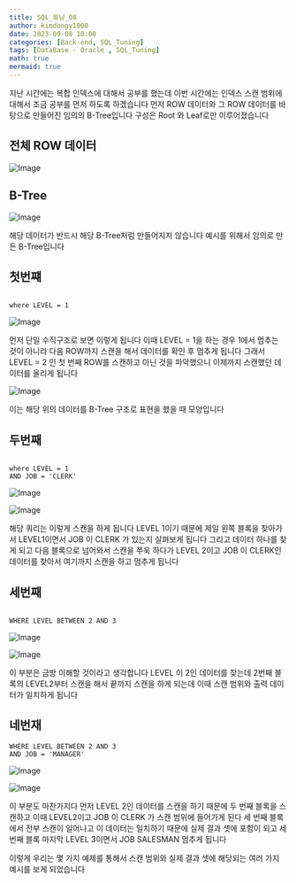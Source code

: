 ```yaml
---
title: SQL_튜닝_08
author: kimdongy1000
date: 2023-09-08 10:00
categories: [Back-end, SQL_Tuning]
tags: [DataBase - Oracle , SQL_Tuning]
math: true
mermaid: true
---
```


지난 시간에는 복합 인덱스에 대해서 공부를 했는데 이번 시간에는 인덱스 스캔 범위에 대해서 조금 공부를 먼저 하도록 하겠습니다 먼저 ROW 데이터와 그 ROW 데이터를 바탕으로 만들어진 임의의 B-Tree입니다
구성은 Root 와 Leaf로만 이루어졌습니다

## 전체 ROW 데이터 

![Image](https://github.com/user-attachments/assets/86b5ecce-73a3-41e1-b6bc-e6f990f9c1ce)

## B-Tree

![Image](https://github.com/user-attachments/assets/33387a1d-a0bc-488a-a504-fedce49eb5f4)

해당 데이터가 반드시 해당 B-Tree처럼 만들어지지 않습니다 예시를 위해서 임의로 만든 B-Tree입니다

## 첫번쨰 

```

where LEVEL = 1

```

![Image](https://github.com/user-attachments/assets/6814e6e0-a820-420b-b117-5e730912f128)

먼저 단일 수직구조로 보면 이렇게 됩니다 이때 LEVEL = 1을 하는 경우 1에서 멈추는 것이 아니라 다음 ROW까지 스캔을 해서 데이터를 확인 후 멈추게 됩니다 그래서 LEVEL = 2 인 첫 번째 ROW를 스캔하고 아닌 것을 파악했으니 이제까지 스캔했던 데이터를 올리게 됩니다

![Image](https://github.com/user-attachments/assets/346eece4-8c25-4647-b7fd-78118ee15db0)

이는 해당 위의 데이터를 B-Tree 구조로 표현을 했을 때 모양입니다

## 두번째 

```

where LEVEL = 1
AND JOB = 'CLERK'

```

![Image](https://github.com/user-attachments/assets/aefd487a-f8e8-42cc-a4eb-76fb0e6fc730)

![Image](https://github.com/user-attachments/assets/64ba3a35-f841-4242-b083-8bba194fca7b)

해당 쿼리는 이렇게 스캔을 하게 됩니다 LEVEL 1이기 때문에 제일 왼쪽 블록을 찾아가서 LEVEL1이면서 JOB 이 CLERK 가 있는지 살펴보게 됩니다 그리고 데이터 하나를 찾게 되고 다음 블록으로 넘어와서 스캔을 쭈욱 하다가 LEVEL 2이고 JOB 이 CLERK인 데이터를 찾아서 여기까지 스캔을 하고 멈추게 됩니다



## 세번째 

```

WHERE LEVEL BETWEEN 2 AND 3 

```

![Image](https://github.com/user-attachments/assets/8a78bf14-fdfd-4536-a217-78cf580aa952)

![Image](https://github.com/user-attachments/assets/5a7ace79-b035-47a8-bed9-5fd50b0adc59)

이 부분은 금방 이해할 것이라고 생각합니다 LEVEL 이 2인 데이터를 찾는데 2번째 블록의 LEVEL2부터 스캔을 해서 끝까지 스캔을 하게 되는데 이때 스캔 범위와 출력 데이터가 일치하게 됩니다


## 네번재 

```
WHERE LEVEL BETWEEN 2 AND 3 
AND JOB = 'MANAGER'
```

![Image](https://github.com/user-attachments/assets/24e1fe63-3480-408b-926c-dd2ee5d8cc57)

![Image](https://github.com/user-attachments/assets/9492da00-c485-4acc-8dac-a3cb61458242)

이 부분도 마찬가지다 먼저 LEVEL 2인 데이터를 스캔을 하기 때문에 두 번째 블록을 스캔하고 이때 LEVEL2이고 JOB 이 CLERK 가 스캔 범위에 들어가게 된다 세 번째 블록에서 전부 스캔이 일어나고 이 데이터는 일치하기 때문에 실제 결과 셋에 포함이 되고 세 번째 블록 마지막 LEVEL 3이면서 JOB SALESMAN 멈추게 됩니다

이렇게 우리는 몇 가지 예제를 통해서 스캔 범위와 실제 결과 셋에 해당되는 여러 가지 예시를 보게 되었습니다